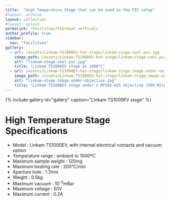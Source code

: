 ```yaml
---
title:  "High Temperature Stage that can be used in the FIS setup"
#layout: archive
layout: collection
#layout: splash
permalink: /Facilities/FIS+heat_vertical/
author_profile: true
sidebar:
  nav: "facilities"
gallery:
  - url: /assets/Linkam-TS1000EV-hot-stage/linkam-stage-cool-pic.jpg
    image_path: /assets/Linkam-TS1000EV-hot-stage/linkam-stage-cool-pic.jpg
    alt: "linkam-stage-cool-pic.jpg"
    title: "Linkam TS1000EV stage at 1000°C"
  - url: /assets/Linkam-TS1000EV-hot-stage/linkam-stage-image-under-objective.jpg
    image_path: /assets/Linkam-TS1000EV-hot-stage/linkam-stage-image-under-objective.jpg
    alt: "linkam-stage-image-under-objective.jpg"
    title: "Linkam TS1000EV stage under a MY50X-825 objective (50X Mitutoyo Plan Apochromat Objective, 480 - 1800 nm, 0.42 NA, 17.0 mm WD)"
---
```

{% include gallery id="gallery" caption="Linkam TS1000EV stage" %}

# High Temperature Stage Specifications

- Model : Linkam TS1000EV, with internal electrical contacts and vacuum option
- Temperature range : ambient to 1000ºC
- Maximum sample weight : 120mg
- Maximum heating rate : 200°C/min
- Aperture hole : 1.7mm
- Weight : 0.5kg
- Maximum vacuum : 10<sup>-3</sup>mBar
- Maximum voltage : 50V
- Maximum current : 0.2A

<!-- {% include gallery id="gallery" layout="" caption="Fourier Image Spectroscopy setup" %} -->
<!-- {% include gallery id="gallery" layout="" caption="This is a half gallery layout example." %} -->

<!--<figure style="width: 100%" class="align-left">
  <img src="{{ site.url }}{{ site.baseurl }}/assets/FIS/FIS-setup-visible.png">
</figure> 

<figure style="width: 50%" class="align-left">
  <img src="{{ site.url }}{{ site.baseurl }}/assets/FIS/FIS-setup-visible-top.jpg">
</figure> 
<figure style="width: 50%" class="align-left">
  <img src="{{ site.url }}{{ site.baseurl }}/assets/FIS/FIS-setup-IR-top.jpg">
</figure> 
<figure style="width: 50%" class="align-left">
  <img src="{{ site.url }}{{ site.baseurl }}/assets/FIS/FIS-setup-visible-bottom.jpg">
</figure> 
<figure style="width: 50%" class="align-left">
  <img src="{{ site.url }}{{ site.baseurl }}/assets/FIS/FIS-setup-IR-bottom.jpg">
</figure> -->

